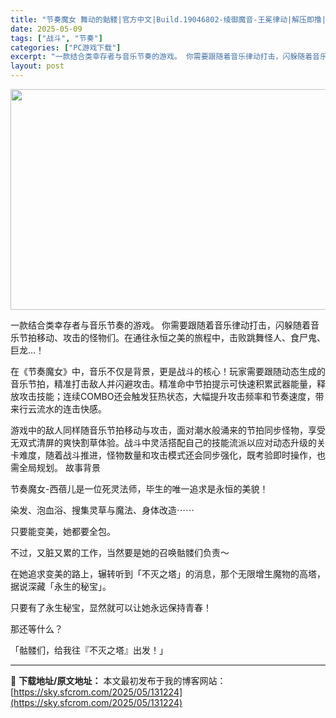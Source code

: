 ```yaml
---
title: "节奏魔女 舞动的骷髅|官方中文|Build.19046802-绫御魔音-王冕律动|解压即撸|"
date: 2025-05-09
tags: ["战斗", "节奏"]
categories: ["PC游戏下载"]
excerpt: "一款结合类幸存者与音乐节奏的游戏。 你需要跟随着音乐律动打击，闪躲随着音乐节拍移动、攻击的怪物们。在通往永恒之美的旅程中，击败跳舞怪人、食尸鬼、巨龙…！ 在《节奏魔女》中，音乐不仅是背景，更是战斗的核心！玩家需要跟随动态生成的音乐节拍，精准打击敌人并闪避攻击。精准命中节拍提示可快速积累武器能量，释放&hellip;"
layout: post
---
```


<img class="aligncenter size-full wp-image-131225" src="https://sky.sfcrom.com/wp-content/uploads/2025/05/2025050907335922.webp" alt="" width="616" height="353" />

一款结合类幸存者与音乐节奏的游戏。 你需要跟随着音乐律动打击，闪躲随着音乐节拍移动、攻击的怪物们。在通往永恒之美的旅程中，击败跳舞怪人、食尸鬼、巨龙…！

在《节奏魔女》中，音乐不仅是背景，更是战斗的核心！玩家需要跟随动态生成的音乐节拍，精准打击敌人并闪避攻击。精准命中节拍提示可快速积累武器能量，释放攻击技能；连续COMBO还会触发狂热状态，大幅提升攻击频率和节奏速度，带来行云流水的连击快感。

游戏中的敌人同样随音乐节拍移动与攻击，面对潮水般涌来的节拍同步怪物，享受无双式清屏的爽快割草体验。战斗中灵活搭配自己的技能流派以应对动态升级的关卡难度，随着战斗推进，怪物数量和攻击模式还会同步强化，既考验即时操作，也需全局规划。
故事背景

节奏魔女-西蓓儿是一位死灵法师，毕生的唯一追求是永恒的美貌！

染发、泡血浴、搜集灵草与魔法、身体改造⋯⋯

只要能变美，她都要全包。

不过，又脏又累的工作，当然要是她的召唤骷髅们负责～

在她追求变美的路上，辗转听到「不灭之塔」的消息，那个无限增生魔物的高塔，据说深藏「永生的秘宝」。

只要有了永生秘宝，显然就可以让她永远保持青春！

那还等什么？

「骷髅们，给我往『不灭之塔』出发！」

---
📖 **下载地址/原文地址：** 本文最初发布于我的博客网站：[https://sky.sfcrom.com/2025/05/131224](https://sky.sfcrom.com/2025/05/131224)
